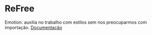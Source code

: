 # ReFree

Emotion: auxilia no trabalho com estilos sem nos preocuparmos com importação. [Documentação](https://emotion.sh)